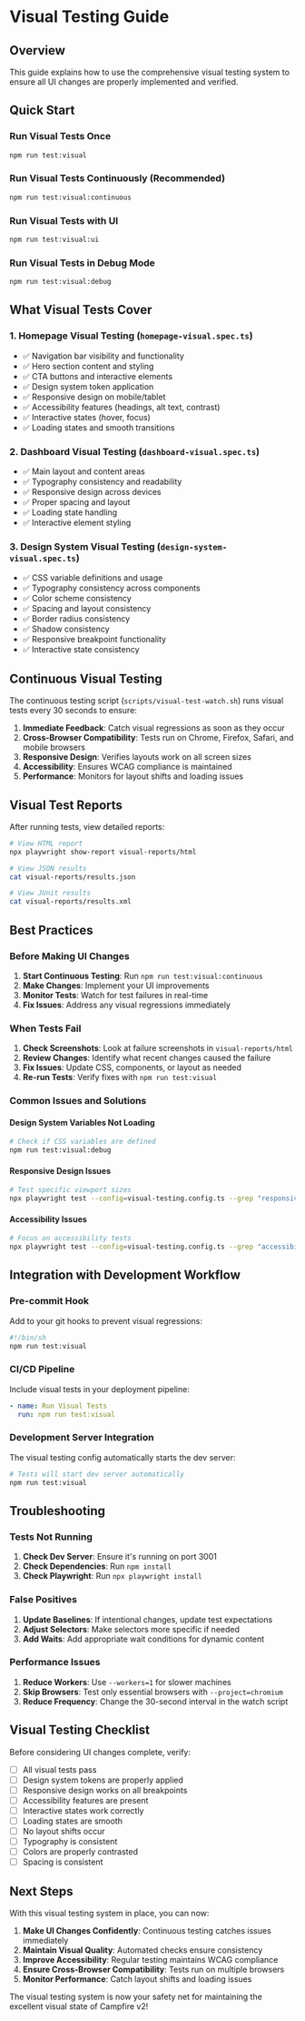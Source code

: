 # Visual Testing Guide

## Overview
This guide explains how to use the comprehensive visual testing system to ensure all UI changes are properly implemented and verified.

## Quick Start

### Run Visual Tests Once
```bash
npm run test:visual
```

### Run Visual Tests Continuously (Recommended)
```bash
npm run test:visual:continuous
```

### Run Visual Tests with UI
```bash
npm run test:visual:ui
```

### Run Visual Tests in Debug Mode
```bash
npm run test:visual:debug
```

## What Visual Tests Cover

### 1. Homepage Visual Testing (`homepage-visual.spec.ts`)
- ✅ Navigation bar visibility and functionality
- ✅ Hero section content and styling
- ✅ CTA buttons and interactive elements
- ✅ Design system token application
- ✅ Responsive design on mobile/tablet
- ✅ Accessibility features (headings, alt text, contrast)
- ✅ Interactive states (hover, focus)
- ✅ Loading states and smooth transitions

### 2. Dashboard Visual Testing (`dashboard-visual.spec.ts`)
- ✅ Main layout and content areas
- ✅ Typography consistency and readability
- ✅ Responsive design across devices
- ✅ Proper spacing and layout
- ✅ Loading state handling
- ✅ Interactive element styling

### 3. Design System Visual Testing (`design-system-visual.spec.ts`)
- ✅ CSS variable definitions and usage
- ✅ Typography consistency across components
- ✅ Color scheme consistency
- ✅ Spacing and layout consistency
- ✅ Border radius consistency
- ✅ Shadow consistency
- ✅ Responsive breakpoint functionality
- ✅ Interactive state consistency

## Continuous Visual Testing

The continuous testing script (`scripts/visual-test-watch.sh`) runs visual tests every 30 seconds to ensure:

1. **Immediate Feedback**: Catch visual regressions as soon as they occur
2. **Cross-Browser Compatibility**: Tests run on Chrome, Firefox, Safari, and mobile browsers
3. **Responsive Design**: Verifies layouts work on all screen sizes
4. **Accessibility**: Ensures WCAG compliance is maintained
5. **Performance**: Monitors for layout shifts and loading issues

## Visual Test Reports

After running tests, view detailed reports:

```bash
# View HTML report
npx playwright show-report visual-reports/html

# View JSON results
cat visual-reports/results.json

# View JUnit results
cat visual-reports/results.xml
```

## Best Practices

### Before Making UI Changes
1. **Start Continuous Testing**: Run `npm run test:visual:continuous`
2. **Make Changes**: Implement your UI improvements
3. **Monitor Tests**: Watch for test failures in real-time
4. **Fix Issues**: Address any visual regressions immediately

### When Tests Fail
1. **Check Screenshots**: Look at failure screenshots in `visual-reports/html`
2. **Review Changes**: Identify what recent changes caused the failure
3. **Fix Issues**: Update CSS, components, or layout as needed
4. **Re-run Tests**: Verify fixes with `npm run test:visual`

### Common Issues and Solutions

#### Design System Variables Not Loading
```bash
# Check if CSS variables are defined
npm run test:visual:debug
```

#### Responsive Design Issues
```bash
# Test specific viewport sizes
npx playwright test --config=visual-testing.config.ts --grep "responsive"
```

#### Accessibility Issues
```bash
# Focus on accessibility tests
npx playwright test --config=visual-testing.config.ts --grep "accessibility"
```

## Integration with Development Workflow

### Pre-commit Hook
Add to your git hooks to prevent visual regressions:

```bash
#!/bin/sh
npm run test:visual
```

### CI/CD Pipeline
Include visual tests in your deployment pipeline:

```yaml
- name: Run Visual Tests
  run: npm run test:visual
```

### Development Server Integration
The visual testing config automatically starts the dev server:

```bash
# Tests will start dev server automatically
npm run test:visual
```

## Troubleshooting

### Tests Not Running
1. **Check Dev Server**: Ensure it's running on port 3001
2. **Check Dependencies**: Run `npm install`
3. **Check Playwright**: Run `npx playwright install`

### False Positives
1. **Update Baselines**: If intentional changes, update test expectations
2. **Adjust Selectors**: Make selectors more specific if needed
3. **Add Waits**: Add appropriate wait conditions for dynamic content

### Performance Issues
1. **Reduce Workers**: Use `--workers=1` for slower machines
2. **Skip Browsers**: Test only essential browsers with `--project=chromium`
3. **Reduce Frequency**: Change the 30-second interval in the watch script

## Visual Testing Checklist

Before considering UI changes complete, verify:

- [ ] All visual tests pass
- [ ] Design system tokens are properly applied
- [ ] Responsive design works on all breakpoints
- [ ] Accessibility features are present
- [ ] Interactive states work correctly
- [ ] Loading states are smooth
- [ ] No layout shifts occur
- [ ] Typography is consistent
- [ ] Colors are properly contrasted
- [ ] Spacing is consistent

## Next Steps

With this visual testing system in place, you can now:

1. **Make UI Changes Confidently**: Continuous testing catches issues immediately
2. **Maintain Visual Quality**: Automated checks ensure consistency
3. **Improve Accessibility**: Regular testing maintains WCAG compliance
4. **Ensure Cross-Browser Compatibility**: Tests run on multiple browsers
5. **Monitor Performance**: Catch layout shifts and loading issues

The visual testing system is now your safety net for maintaining the excellent visual state of Campfire v2! 